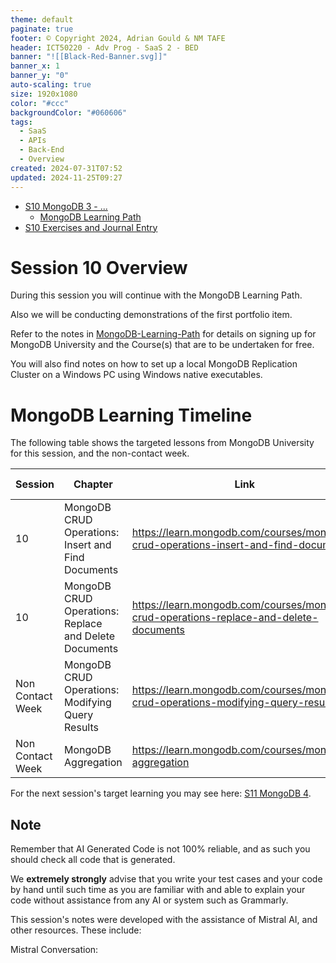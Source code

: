 ```yaml
---
theme: default
paginate: true
footer: © Copyright 2024, Adrian Gould & NM TAFE
header: ICT50220 - Adv Prog - SaaS 2 - BED
banner: "![[Black-Red-Banner.svg]]"
banner_x: 1
banner_y: "0"
auto-scaling: true
size: 1920x1080
color: "#ccc"
backgroundColor: "#060606"
tags:
  - SaaS
  - APIs
  - Back-End
  - Overview
created: 2024-07-31T07:52
updated: 2024-11-25T09:27
---
```



- [S10 MongoDB 3 - ...](../Session-10/S10-MongoDB-3)
	- [MongoDB Learning Path](./Session-09/MongoDB-Learning-Path.md)
- [S10 Exercises and Journal Entry](Session-10/S10-Exercises-and-Journal-Entry.md)

# Session 10 Overview

During this session you will continue with the MongoDB Learning Path.

Also we will be conducting demonstrations of the first portfolio item.

Refer to the notes in  [MongoDB-Learning-Path](../Session-09/S09-MongoDB-Learning-Path) for details on signing up for MongoDB University and the Course(s) that are to be undertaken for free.

You will also find notes on how to set up a local MongoDB Replication Cluster on a Windows PC using Windows native executables.

# MongoDB Learning Timeline

The following table shows the targeted lessons from MongoDB University for this session, and the non-contact week.

| Session          | Chapter                                               | Link                                                                                   | Duration (Mins) |
| ---------------- | ----------------------------------------------------- | -------------------------------------------------------------------------------------- | --------------- |
| 10               | MongoDB CRUD Operations: Insert and Find Documents    | https://learn.mongodb.com/courses/mongodb-crud-operations-insert-and-find-documents    | 105             |
| 10               | MongoDB CRUD Operations: Replace and Delete Documents | https://learn.mongodb.com/courses/mongodb-crud-operations-replace-and-delete-documents | 105             |
| Non Contact Week | MongoDB CRUD Operations: Modifying Query Results      | https://learn.mongodb.com/courses/mongodb-crud-operations-modifying-query-results      | 85              |
| Non Contact Week | MongoDB Aggregation                                   | https://learn.mongodb.com/courses/mongodb-aggregation                                  | 105             |


For the next session's target learning you may see here: [S11 MongoDB 4](Session-11/S11-MongoDB-4.md).

## Note

Remember that AI Generated Code is not 100% reliable, and as such you should check all code that is generated.

We **extremely strongly** advise that you write your test cases and your code by hand until such time as you are familiar with and able to explain your code without assistance from any AI or system such as Grammarly.

This session's notes were developed with the assistance of Mistral AI, and other resources. These include:

Mistral Conversation: 

